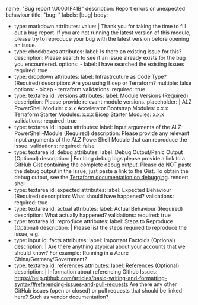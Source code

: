 name: "Bug report \U0001F41B"
description: Report errors or unexpected behaviour
title: "bug: "
labels: [bug]
body:
  - type: markdown
    attributes:
      value: |
        Thank you for taking the time to fill out a bug report.
        If you are not running the latest version of this module, please try to reproduce your bug with the latest version before opening an issue.
  - type: checkboxes
    attributes:
      label: Is there an existing issue for this?
      description: Please search to see if an issue already exists for the bug you encountered.
      options:
        - label: I have searched the existing issues
          required: true
  - type: dropdown
    attributes:
      label: Infrastrcuture as Code Type? (Required)
      description: Are you using Bicep or Terraform?
      multiple: false
      options:
        - bicep
        - terraform
    validations:
      required: true
  - type: textarea
    id: versions
    attributes:
      label: Module Versions (Required)
      description: Please provide relevant module versions.
      placeholder: |
        ALZ PowerShell Module: x.x.x
        Accelerator Bootstrap Modules: x.x.x
        Terraform Starter Modules: x.x.x
        Bicep Starter Modules: x.x.x
    validations:
      required: true
  - type: textarea
    id: inputs
    attributes:
      label: Input arguments of the ALZ-PowerShell-Module (Required)
      description: Please provide any relevant input arguments of the ALZ PowerShell Module that can reproduce the issue. 
    validations:
      required: false
  - type: textarea
    id: debug
    attributes:
      label: Debug Output/Panic Output (Optional)
      description: |
        For long debug logs please provide a link to a GitHub Gist containing the complete debug output. Please do NOT paste the debug output in the issue; just paste a link to the Gist.
        To obtain the debug output, see the [Terraform documentation on debugging](https://www.terraform.io/docs/internals/debugging.html).
      render: shell
  - type: textarea
    id: expected
    attributes:
      label: Expected Behaviour (Required)
      description: What should have happened?
    validations:
      required: true
  - type: textarea
    id: actual
    attributes:
      label: Actual Behaviour (Required)
      description: What actually happened?
    validations:
      required: true
  - type: textarea
    id: reproduce
    attributes:
      label: Steps to Reproduce (Optional)
      description: |
        Please list the steps required to reproduce the issue, e.g.
  - type: input
    id: facts
    attributes:
      label: Important Factoids (Optional)
      description: |
        Are there anything atypical about your accounts that we should know? For example: Running in a Azure China/Germany/Government?
  - type: textarea
    id: references
    attributes:
      label: References (Optional)
      description: |
        Information about referencing Github Issues: https://help.github.com/articles/basic-writing-and-formatting-syntax/#referencing-issues-and-pull-requests
        Are there any other GitHub issues (open or closed) or pull requests that should be linked here? Such as vendor documentation?

